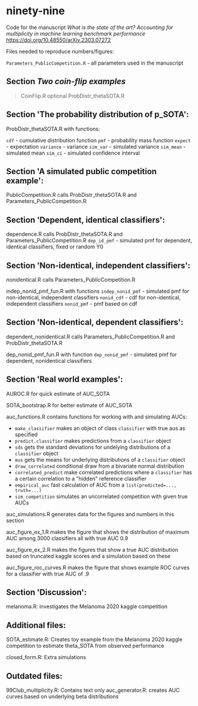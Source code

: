 # ninety-nine

Code for the manuscript *What is the state of the art? Accounting for multiplicity in machine learning benchmark performance* 	
https://doi.org/10.48550/arXiv.2303.07272

Files needed to reproduce numbers/figures:

`Parameters_PublicCompetition.R` - all parameters used in the manuscript

## Section *Two coin-flip examples*

> CoinFlip.R
> optional ProbDistr_thetaSOTA.R

## Section 'The probability distribution of p_SOTA':

ProbDistr_thetaSOTA.R with functions:

`cdf`       - cumulative distribution function
`pmf`       - probability mass function
`expect`    - expectation
`variance`  - variance
`sim_var` - simulated variance
`sim_mean` - simulated mean
`sim_ci` - simulated confidence interval

## Section 'A simulated public competition example':

PublicCompetition.R
calls ProbDistr_thetaSOTA.R and Parameters_PublicCompetition.R


## Section 'Dependent, identical classifiers':

dependence.R
calls ProbDistr_thetaSOTA.R and Parameters_PublicCompetition.R
`dep_id_pmf` - simulated pmf for dependent, identical classifiers, fixed or random Y0

## Section 'Non-identical, independent classifiers':

nonidentical.R
calls Parameters_PublicCompetition.R

indep_nonid_pmf_fun.R with functions
`indep_nonid_pmf` - simulated pmf for non-identical, independent classifiers
`nonid_cdf` - cdf for non-identical, independent classifiers
`nonid_pmf` - pmf based on cdf

## Section 'Non-identical, dependent classifiers':

dependent_nonidentical.R
calls Parameters_PublicCompetition.R and ProbDistr_thetaSOTA.R

dep_nonid_pmf_fun.R with function
`dep_nonid_pmf` - simulated pmf for dependent, nonidentical classifiers


## Section 'Real world examples':

AUROC.R for quick estimate of AUC_SOTA

SOTA_bootstrap.R for better estimate of AUC_SOTA

auc_functions.R contains functions for working with and simulating AUCs:

- `make_classifier` makes an object of class `classifier` with true aus as specified
- `predict.classifier` makes predictions from a `classifier` object
- `sds` gets the standard deviations for undelying distributions of a `classifier` object
- `mus` gets the means for underlying distributions of a `classifier` object
- `draw_correlated` conditional draw from a bivariate normal distribution
- `correlated_predict` make correlated predictions where a `classifier` has a certain correlation to a "hidden" reference classifier
- `empirical_auc` fast calculation of AUC from a `list(predicted=..., truth=...)`
- `sim_competition` simulates an uncorrelated competition with given true AUCs

auc_simulations.R generates data for the figures and numbers in this section

auc_figure_ex_1.R makes the figure that shows the distribution of maximum AUC among 3000 classifiers all with true AUC 0.9

auc_figure_ex_2.R makes the figures that show a true AUC distribution based on
truncated kaggle scores and a simulation based on these

auc_figure_roc_curves.R makes the figure that shows example ROC curves for a classifier with true AUC of .9

## Section 'Discussion':

melanoma.R: investigates the Melanoma 2020 kaggle competition

## Additional files:

SOTA_estimate.R: Creates toy example from the Melanoma 2020 kaggle competition to estimate theta_SOTA from observed performance

closed_form.R: Extra simulations

## Outdated files:

99Club_multiplicity.R: Contains text only
auc_generator.R: creates AUC curves based on underlying beta distributions
